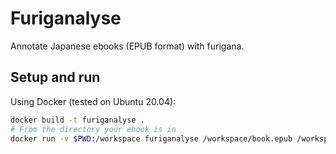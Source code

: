 Furiganalyse
=============

Annotate Japanese ebooks (EPUB format) with furigana.

Setup and run
--------------

Using Docker (tested on Ubuntu 20.04):
```bash
docker build -t furiganalyse .
# From the directory your ebook is in
docker run -v $PWD:/workspace furiganalyse /workspace/book.epub /workspace/book_with_furigana.epub
```